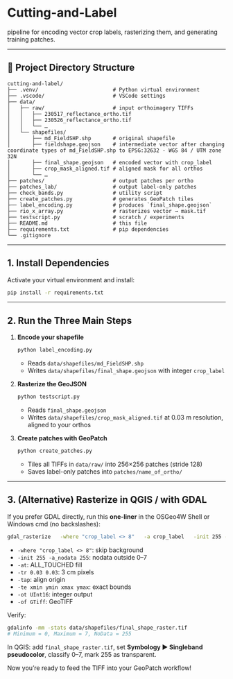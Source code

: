 # Cutting-and-Label

pipeline for encoding vector crop labels, rasterizing them, and generating training patches.

---

## 📁 Project Directory Structure

```
cutting-and-label/
├── .venv/                        # Python virtual environment
├── .vscode/                      # VSCode settings
├── data/
│   ├── raw/                      # input orthoimagery TIFFs
│   │   ├── 230517_reflectance_ortho.tif
│   │   ├── 230526_reflectance_ortho.tif
│   │   └── …
│   └── shapefiles/
│       ├── md_FieldSHP.shp       # original shapefile
│       ├── fieldshape.geojson    # intermediate vector after changing coordinate types of md_FieldSHP.shp to EPSG:32632 - WGS 84 / UTM zone 32N
│       ├── final_shape.geojson   # encoded vector with crop_label
│       ├── crop_mask_aligned.tif # aligned mask for all orthos
│       └── …
├── patches/                      # output patches per ortho
├── patches_lab/                  # output label-only patches
├── check_bands.py                # utility script
├── create_patches.py             # generates GeoPatch tiles
├── label_encoding.py             # produces `final_shape.geojson`
├── rio_x_array.py                # rasterizes vector → mask.tif
├── testscript.py                 # scratch / experiments
├── README.md                     # this file
├── requirements.txt              # pip dependencies
└── .gitignore
```

---

## 1. Install Dependencies

Activate your virtual environment and install:

```bash
pip install -r requirements.txt
```

---

## 2. Run the Three Main Steps

1. **Encode your shapefile**  
   ```bash
   python label_encoding.py
   ```
   - Reads `data/shapefiles/md_FieldSHP.shp`  
   - Writes `data/shapefiles/final_shape.geojson` with integer `crop_label`

2. **Rasterize the GeoJSON**  
   ```bash
   python testscript.py
   ```
   - Reads `final_shape.geojson`  
   - Writes `data/shapefiles/crop_mask_aligned.tif` at 0.03 m resolution, aligned to your orthos

3. **Create patches with GeoPatch**  
   ```bash
   python create_patches.py
   ```
   - Tiles all TIFFs in `data/raw/` into 256×256 patches (stride 128)  
   - Saves label-only patches into `patches/name_of_ortho/`

---

## 3. (Alternative) Rasterize in QGIS / with GDAL

If you prefer GDAL directly, run this **one-liner** in the OSGeo4W Shell or Windows cmd (no backslashes):

```bash
gdal_rasterize   -where "crop_label <> 8"   -a crop_label   -init 255 -a_nodata 255   -at   -tr 0.03 0.03 -tap   -te 357385.377829 5610155.846325 357558.563412 5610216.304563   -ot UInt16 -of GTiff   data/shapefiles/final_shape.geojson   data/shapefiles/final_shape_raster.tif
```

- `-where "crop_label <> 8"`: skip background  
- `-init 255 -a_nodata 255`: nodata outside 0–7  
- `-at`: ALL_TOUCHED fill  
- `-tr 0.03 0.03`: 3 cm pixels  
- `-tap`: align origin  
- `-te xmin ymin xmax ymax`: exact bounds  
- `-ot UInt16`: integer output  
- `-of GTiff`: GeoTIFF

Verify:

```bash
gdalinfo -mm -stats data/shapefiles/final_shape_raster.tif
# Minimum = 0, Maximum = 7, NoData = 255
```

In QGIS: add `final_shape_raster.tif`, set **Symbology ► Singleband pseudocolor**, classify 0–7, mark 255 as transparent.

Now you’re ready to feed the TIFF into your GeoPatch workflow!
